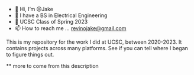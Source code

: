 - 👋 Hi, I’m @Jake
- 🌱 I have a BS in Electrical Engineering
- 💞️ UCSC Class of Spring 2023
- 📫 How to reach me ... revinojake@gmail.com

This is my repository for the work I did at UCSC, between 2020-2023.
It contains projects across many platforms. See if you can tell where
I began to figure things out. 

** more to come from this description

<!---
JakeRevino/JakeRevino is a ✨ special ✨ repository because its `README.md` (this file) appears on your GitHub profile.
You can click the Preview link to take a look at your changes.
--->
